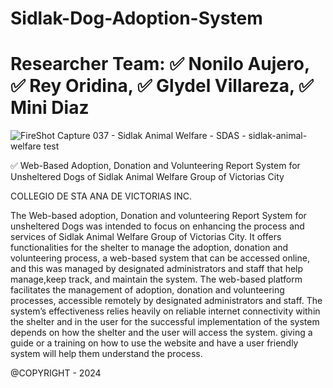 # Sidlak-Dog-Adoption-System
# Researcher Team: ✅ Nonilo Aujero, ✅ Rey Oridina, ✅ Glydel Villareza, ✅ Mini Diaz

![FireShot Capture 037 - Sidlak Animal Welfare - SDAS - sidlak-animal-welfare test](https://github.com/user-attachments/assets/3afc95a1-29d5-4c52-a1c1-b20c829ea0e4)


✅ Web-Based Adoption, Donation and Volunteering Report System for Unsheltered Dogs of Sidlak Animal Welfare Group of Victorias City

COLLEGIO DE STA ANA DE VICTORIAS INC.

The Web-based adoption, Donation and volunteering Report System for unsheltered Dogs was intended to focus on enhancing the process and services of Sidlak Animal Welfare Group of Victorias City. It offers functionalities for the shelter to manage the adoption, donation and volunteering process, a web-based system that can be accessed online, and this was managed by designated administrators and staff that help manage,keep track, and maintain the system.
The web-based platform facilitates the management of adoption, donation and volunteering processes, accessible remotely by designated administrators and staff.
The system’s effectiveness relies heavily on reliable internet connectivity within the shelter and in the user for the successful implementation of the system depends on how the shelter and the user will access the system. giving a guide or a training on how to use the website and have a user friendly system will help them understand the process.


@COPYRIGHT - 2024
